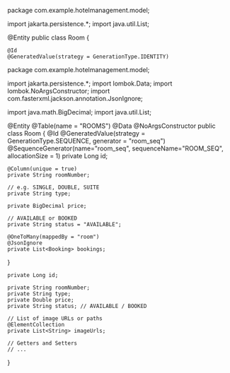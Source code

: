 package com.example.hotelmanagement.model;

import jakarta.persistence.*;
import java.util.List;

@Entity
public class Room {

    @Id
    @GeneratedValue(strategy = GenerationType.IDENTITY)
package com.example.hotelmanagement.model;

import jakarta.persistence.*;
import lombok.Data;
import lombok.NoArgsConstructor;
import com.fasterxml.jackson.annotation.JsonIgnore;

import java.math.BigDecimal;
import java.util.List;

@Entity
@Table(name = "ROOMS")
@Data
@NoArgsConstructor
public class Room {
    @Id
    @GeneratedValue(strategy = GenerationType.SEQUENCE, generator = "room_seq")
    @SequenceGenerator(name="room_seq", sequenceName="ROOM_SEQ", allocationSize = 1)
    private Long id;

    @Column(unique = true)
    private String roomNumber;

    // e.g. SINGLE, DOUBLE, SUITE
    private String type;

    private BigDecimal price;

    // AVAILABLE or BOOKED
    private String status = "AVAILABLE";

    @OneToMany(mappedBy = "room")
    @JsonIgnore
    private List<Booking> bookings;
}

    private Long id;

    private String roomNumber;
    private String type;
    private Double price;
    private String status; // AVAILABLE / BOOKED

    // List of image URLs or paths
    @ElementCollection
    private List<String> imageUrls;

    // Getters and Setters
    // ...
}
